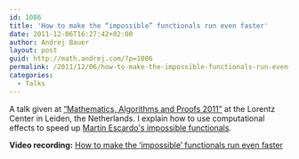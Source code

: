 ```yaml
---
id: 1086
title: 'How to make the “impossible” functionals run even faster'
date: 2011-12-06T16:27:42+02:00
author: Andrej Bauer
layout: post
guid: http://math.andrej.com/?p=1086
permalink: /2011/12/06/how-to-make-the-impossible-functionals-run-even-faster/
categories:
  - Talks
---
```

A talk given at [“Mathematics, Algorithms and Proofs 2011”](http://www.lorentzcenter.nl/lc/web/2011/467/info.php3?wsid=467) at the Lorentz Center in Leiden, the Netherlands. I explain how to use computational effects to speed up [Martin Escardo's impossible functionals](http://math.andrej.com/2007/09/28/seemingly-impossible-functional-programs/).


**Video recording:** [How to make the ‘impossible’ functionals run even faster](https://youtu.be/1j3h2vb2BRc)
